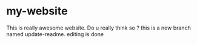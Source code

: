 # my-website
This is really awesome website.
Do u really think so ?
this is a new branch named update-readme.
editing is done
